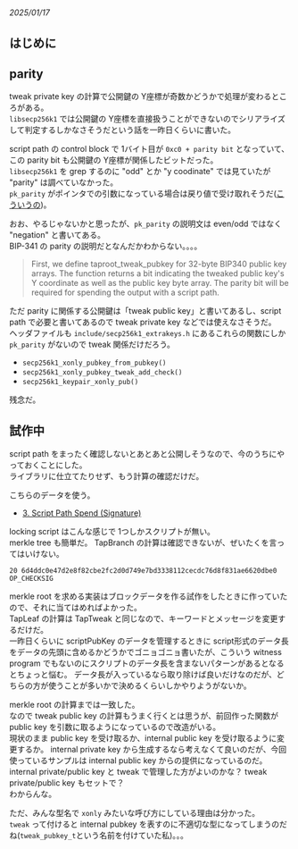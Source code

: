 # 

_2025/01/17_

## はじめに

## parity

tweak private key の計算で公開鍵の Y座標が奇数かどうかで処理が変わるところがある。  
`libsecp256k1` では公開鍵の Y座標を直接扱うことができないのでシリアライズして判定するしかなさそうだという話を一昨日くらいに書いた。

script path の control block で 1バイト目が `0xc0 + parity bit` となっていて、この parity bit も公開鍵の Y座標が関係したビットだった。  
`libsecp256k1` を grep するのに "odd" とか "y coodinate" では見ていたが "parity" は調べていなかった。  
`pk_parity` がポインタでの引数になっている場合は戻り値で受け取れそうだ([こういうの](https://github.com/bitcoin-core/secp256k1/blob/v0.6.0/include/secp256k1_extrakeys.h#L88-L90))。

おお、やるじゃないかと思ったが、`pk_parity` の説明文は even/odd ではなく "negation" と書いてある。  
BIP-341 の parity の説明だとなんだかわからない。。。。

> First, we define taproot_tweak_pubkey for 32-byte BIP340 public key arrays. The function returns a bit indicating the tweaked public key's Y coordinate as well as the public key byte array. The parity bit will be required for spending the output with a script path.

ただ parity に関係する公開鍵は「tweak public key」と書いてあるし、script path で必要と書いてあるので tweak private key などでは使えなさそうだ。  
ヘッダファイルも `include/secp256k1_extrakeys.h` にあるこれらの関数にしか `pk_parity` がないので tweak 関係だけだろう。

* `secp256k1_xonly_pubkey_from_pubkey()`
* `secp256k1_xonly_pubkey_tweak_add_check()`
* `secp256k1_keypair_xonly_pub()`

残念だ。

## 試作中

script path をまったく確認しないとあとあと公開しそうなので、今のうちにやっておくことにした。  
ライブラリに仕立てたりせず、もう計算の確認だけだ。

こちらのデータを使う。

* [3. Script Path Spend (Signature)](https://learnmeabitcoin.com/technical/upgrades/taproot/#example-3-script-path-spend-signature)

locking script はこんな感じで 1つしかスクリプトが無い。  
merkle tree も簡単だ。
TapBranch の計算は確認できないが、ぜいたくを言ってはいけない。

```
20 6d4ddc0e47d2e8f82cbe2fc2d0d749e7bd3338112cecdc76d8f831ae6620dbe0
OP_CHECKSIG
```

merkle root を求める実装はブロックデータを作る試作をしたときに作っていたので、それに当てはめればよかった。  
TapLeaf の計算は TapTweak と同じなので、キーワードとメッセージを変更するだけだ。  
一昨日くらいに scriptPubKey のデータを管理するときに script形式のデータ長をデータの先頭に含めるかどうかでゴニョゴニョ書いたが、こういう witness program でもないのにスクリプトのデータ長を含まないパターンがあるとなるとちょっと悩む。
データ長が入っているなら取り除けば良いだけなのだが、どちらの方が使うことが多いかで決めるくらいしかやりようがないか。

merkle root の計算までは一致した。  
なので tweak public key の計算もうまく行くとは思うが、前回作った関数が public key を引数に取るようになっているので改造がいる。  
現状のまま public key を受け取るか、internal public key を受け取るように変更するか。
internal private key から生成するなら考えなくて良いのだが、今回使っているサンプルは internal public key からの提供になっているのだ。  
internal private/public key と tweak で管理した方がよいのかな？ tweak private/public key もセットで？  
わからんな。

ただ、みんな型名で `xonly` みたいな呼び方にしている理由は分かった。  
`tweak` って付けると internal pubkey を表すのに不適切な型になってしまうのだね(`tweak_pubkey_t`という名前を付けていた私)。。。
